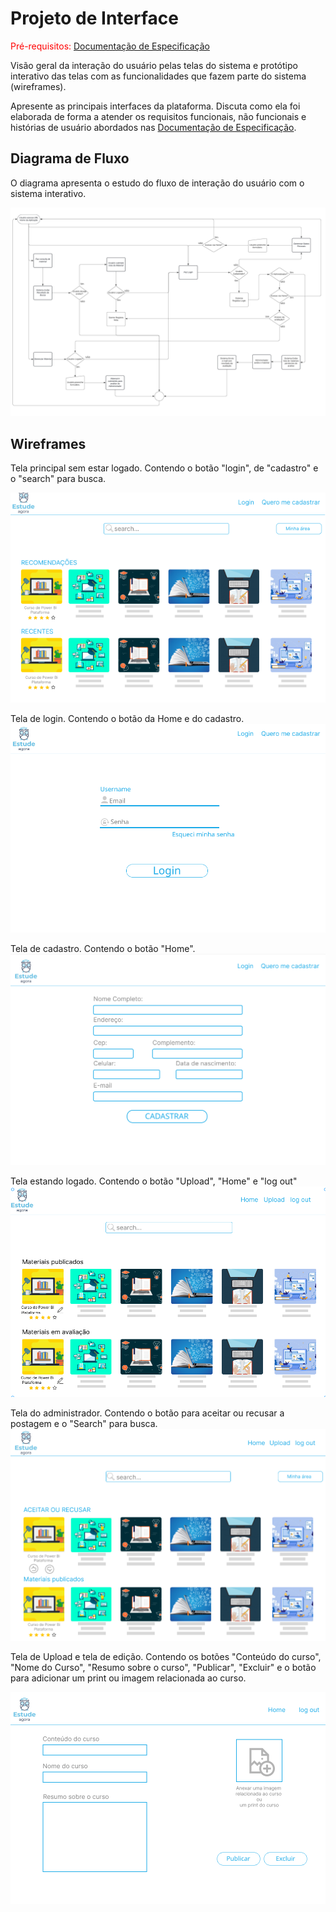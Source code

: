 # Projeto de Interface

<span style="color:red">Pré-requisitos: <a href="2-Especificação do Projeto.md"> Documentação de Especificação</a></span>

Visão geral da interação do usuário pelas telas do sistema e protótipo interativo das telas com as funcionalidades que fazem parte do sistema (wireframes).

Apresente as principais interfaces da plataforma. Discuta como ela foi elaborada de forma a atender os requisitos funcionais, não funcionais e histórias de usuário abordados nas <a href="2-Especificação do Projeto.md"> Documentação de Especificação</a>.

## Diagrama de Fluxo

O diagrama apresenta o estudo do fluxo de interação do usuário com o sistema interativo.

![Diagrama de Fluxo](img/DiagramaFluxo.png)

## Wireframes

Tela principal sem estar logado. Contendo o botão "login", de "cadastro" e o "search" para busca.

![tela principal sem estar logado](img/tela%20principal%20sem%20estar%20logado.png)

Tela de login. Contendo o botão da Home e do cadastro.
![tela de login](img/tela%20de%20login.png)

Tela de cadastro. Contendo o botão "Home".
![tela de cadastro](img/tela%20de%20cadastro.png)

Tela estando logado. Contendo o botão "Upload", "Home" e "log out"
![tela estando logado](img/tela%20principal%20estando%20logado.png)

Tela do administrador. Contendo o botão para aceitar ou recusar a postagem e o "Search" para busca.
![tela do administrador](img/TELA%20DO%20ADM.png)

Tela de Upload e tela de edição. Contendo os botões "Conteúdo do curso", "Nome do Curso", "Resumo sobre o curso", "Publicar", "Excluir" e o botão para adicionar um print ou imagem relacionada ao curso.

![tela de upload e edição](img/tela%20de%20upload%20e%20edit.png)
